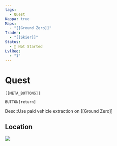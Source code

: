 ```yaml
---
tags:
  - Quest
Kappa: true
Maps:
  - "[[Ground Zero]]"
Trader:
  - "[[Skier]]"
Status:
  - 🛑 Not Started
LvlReq:
  - "1"
---
```

# Quest

```meta-bind-embed
[[META_BUTTONS]]
```
`BUTTON[return]` 

Desc::Use paid vehicle extraction on [[Ground Zero]]
## Location



![](https://static.wikia.nocookie.net/escapefromtarkov_gamepedia/images/a/a8/Burning_Rubber_Map.png/revision/latest/scale-to-width-down/1000?cb=20240325022129)